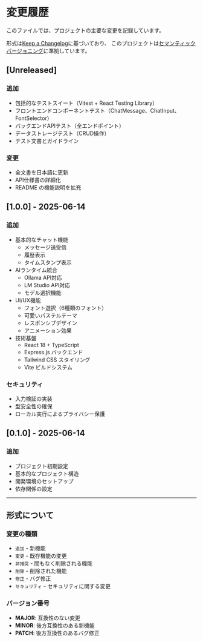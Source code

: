 # 変更履歴

このファイルでは、プロジェクトの主要な変更を記録しています。

形式は[Keep a Changelog](https://keepachangelog.com/ja/1.0.0/)に基づいており、
このプロジェクトは[セマンティックバージョニング](https://semver.org/lang/ja/)に準拠しています。

## [Unreleased]

### 追加
- 包括的なテストスイート（Vitest + React Testing Library）
- フロントエンドコンポーネントテスト（ChatMessage、ChatInput、FontSelector）
- バックエンドAPIテスト（全エンドポイント）
- データストレージテスト（CRUD操作）
- テスト文書とガイドライン

### 変更
- 全文書を日本語に更新
- API仕様書の詳細化
- README の機能説明を拡充

## [1.0.0] - 2025-06-14

### 追加
- 基本的なチャット機能
  - メッセージ送受信
  - 履歴表示
  - タイムスタンプ表示
- AIランタイム統合
  - Ollama API対応
  - LM Studio API対応
  - モデル選択機能
- UI/UX機能
  - フォント選択（6種類のフォント）
  - 可愛いパステルテーマ
  - レスポンシブデザイン
  - アニメーション効果
- 技術基盤
  - React 18 + TypeScript
  - Express.js バックエンド
  - Tailwind CSS スタイリング
  - Vite ビルドシステム

### セキュリティ
- 入力検証の実装
- 型安全性の確保
- ローカル実行によるプライバシー保護

## [0.1.0] - 2025-06-14

### 追加
- プロジェクト初期設定
- 基本的なプロジェクト構造
- 開発環境のセットアップ
- 依存関係の設定

---

## 形式について

### 変更の種類
- `追加` - 新機能
- `変更` - 既存機能の変更
- `非推奨` - 間もなく削除される機能
- `削除` - 削除された機能
- `修正` - バグ修正
- `セキュリティ` - セキュリティに関する変更

### バージョン番号
- **MAJOR**: 互換性のない変更
- **MINOR**: 後方互換性のある新機能
- **PATCH**: 後方互換性のあるバグ修正